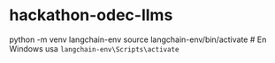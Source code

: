 
# hackathon-odec-llms

python -m venv langchain-env
source langchain-env/bin/activate  # En Windows usa `langchain-env\Scripts\activate`